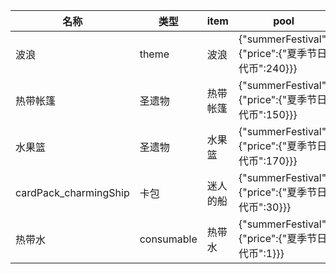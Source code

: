 | 名称  | 类型  | item | pool | amount |
| --- | --- | ---- | ---- | ------ |
| 波浪 | theme | 波浪 | {"summerFestival":{"price":{"夏季节日代币":240}}} |  |
| 热带帐篷 | 圣遗物 | 热带帐篷 | {"summerFestival":{"price":{"夏季节日代币":150}}} |  |
| 水果篮 | 圣遗物 | 水果篮 | {"summerFestival":{"price":{"夏季节日代币":170}}} |  |
| cardPack_charmingShip | 卡包 | 迷人的船 | {"summerFestival":{"price":{"夏季节日代币":30}}} |  |
| 热带水 | consumable | 热带水 | {"summerFestival":{"price":{"夏季节日代币":1}}} | 20 |
